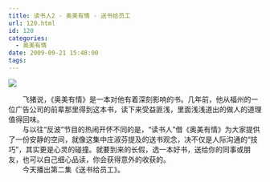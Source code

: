 ```yaml
---
title: 读书人2 - 奥美有情 - 送书给员工
url: 120.html
id: 120
categories:
  - 奥美有情
date: 2009-09-21 15:48:00
tags:
---
```


![](https://antiwave.tech/wp-content/uploads/2020/01/amyq-1.gif)

　　飞猪说，《奥美有情》是一本对他有着深刻影响的书。几年前，他从福州的一位广告公司的前辈那里得到这本书，读下来受益匪浅，里面浅浅道出的做人的道理值得回味。  
　　与以往“反波”节目的热闹开怀不同的是，“读书人”借《奥美有情》为大家提供了一份安静的空间，就像这集中庄淑芬提及的送书观念，决不仅是人际沟通的“技巧”，其实更是心灵的碰撞。就要到来的长假，选一本好书，送给你的同事或朋友，也可以自己细心品读，你会获得意外的收获的。  
　　今天播出第二集《送书给员工》。